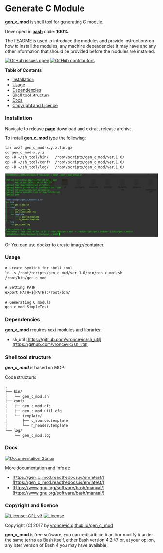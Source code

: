 # Generate C Module

**gen_c_mod** is shell tool for generating C module.

Developed in **[bash](https://en.wikipedia.org/wiki/Bash_(Unix_shell))** code: **100%**.

The README is used to introduce the modules and provide instructions on
how to install the modules, any machine dependencies it may have and any
other information that should be provided before the modules are installed.

[![GitHub issues open](https://img.shields.io/github/issues/vroncevic/gen_c_mod.svg)](https://github.com/vroncevic/gen_c_mod/issues) [![GitHub contributors](https://img.shields.io/github/contributors/vroncevic/gen_c_mod.svg)](https://github.com/vroncevic/gen_c_mod/graphs/contributors)

<!-- START doctoc -->
**Table of Contents**

- [Installation](#installation)
- [Usage](#usage)
- [Dependencies](#dependencies)
- [Shell tool structure](#shell-tool-structure)
- [Docs](#docs)
- [Copyright and Licence](#copyright-and-licence)
<!-- END doctoc -->

### Installation

Navigate to release **[page](https://github.com/vroncevic/gen_c_mod/releases)** download and extract release archive.

To install **gen_c_mod** type the following:

```
tar xvzf gen_c_mod-x.y.z.tar.gz
cd gen_c_mod-x.y.z
cp -R ~/sh_tool/bin/   /root/scripts/gen_c_mod/ver.1.0/
cp -R ~/sh_tool/conf/  /root/scripts/gen_c_mod/ver.1.0/
cp -R ~/sh_tool/log/   /root/scripts/gen_c_mod/ver.1.0/
```

![alt tag](https://raw.githubusercontent.com/vroncevic/gen_c_mod/dev/docs/setup_tree.png)

Or You can use docker to create image/container.

### Usage

```
# Create symlink for shell tool
ln -s /root/scripts/gen_c_mod/ver.1.0/bin/gen_c_mod.sh /root/bin/gen_c_mod

# Setting PATH
export PATH=${PATH}:/root/bin/

# Generating C module
gen_c_mod SimpleTest
```

### Dependencies

**gen_c_mod** requires next modules and libraries:
* sh_util [https://github.com/vroncevic/sh_util](https://github.com/vroncevic/sh_util)

### Shell tool structure

***gen_c_mod*** is based on MOP.

Code structure:
```
.
├── bin/
│   └── gen_c_mod.sh
├── conf/
│   ├── gen_c_mod.cfg
│   ├── gen_c_mod_util.cfg
│   └── template/
│       ├── c_source.template
│       └── h_header.template
└── log/
    └── gen_c_mod.log
```

### Docs

[![Documentation Status](https://readthedocs.org/projects/gen_c_mod/badge/?version=latest)](https://gen_c_mod.readthedocs.io/projects/gen_c_mod/en/latest/?badge=latest)

More documentation and info at:
* [https://gen_c_mod.readthedocs.io/en/latest/](https://gen_c_mod.readthedocs.io/en/latest/)
* [https://www.gnu.org/software/bash/manual/](https://www.gnu.org/software/bash/manual/)

### Copyright and licence

[![License: GPL v3](https://img.shields.io/badge/License-GPLv3-blue.svg)](https://www.gnu.org/licenses/gpl-3.0) [![License](https://img.shields.io/badge/License-Apache%202.0-blue.svg)](https://opensource.org/licenses/Apache-2.0)

Copyright (C) 2017 by [vroncevic.github.io/gen_c_mod](https://vroncevic.github.io/gen_c_mod)

**gen_c_mod** is free software; you can redistribute it and/or modify
it under the same terms as Bash itself, either Bash version 4.2.47 or,
at your option, any later version of Bash 4 you may have available.


